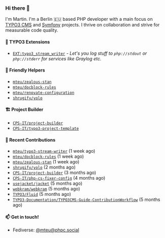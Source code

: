 ### Hi there 👋

I'm Martin. I'm a Berlin 🇪🇺 based PHP developer with a main focus on [TYPO3 CMS](https://typo3.org/) and [Symfony](https://symfony.com/) projects. I thrive on
collaboration and strive for measurable code quality.

#### 🧡 TYPO3 Extensions
- [`EXT:typo3_stream_writer`](https://github.com/mteu/typo3-stream-writer) - _Let's you log stuff to `php://stdout` or `php://stderr` for services like Graylog etc._

#### 🚜 Friendly Helpers

- [`mteu/zealous-stan`](https://github.com/mteu/zealous-stan)
- [`mteu/docblock-rules`](https://github.com/mteu/docblock-rules)
- [`mteu/renovate-configuration`](https://github.com/mteu/renovate-configuration)
- [`shrugify/yolo`](https://github.com/shrugify/yolo)

#### 🏗️ Project Builder

- [`CPS-IT/project-builder`](https://github.com/CPS-IT/project-builder)
- [`CPS-IT/typo3-project-template`](https://github.com/CPS-IT/typo3-project-template)

#### 👷 Recent Contributions


- [`mteu/typo3-stream-writer`](https://github.com/mteu/typo3-stream-writer) (1 week ago)
- [`mteu/docblock-rules`](https://github.com/mteu/docblock-rules) (1 week ago)
- [`mteu/zealous-stan`](https://github.com/mteu/zealous-stan) (1 week ago)
- [`shrugify/yolo`](https://github.com/shrugify/yolo) (2 months ago)
- [`CPS-IT/project-builder`](https://github.com/CPS-IT/project-builder) (3 months ago)
- [`CPS-IT/php-cs-fixer-config`](https://github.com/CPS-IT/php-cs-fixer-config) (4 months ago)
- [`usejacket/jacket`](https://github.com/usejacket/jacket) (5 months ago)
- [`webkram/webkram`](https://github.com/webkram/webkram) (5 months ago)
- [`TYPO3/Fluid`](https://github.com/TYPO3/Fluid) (5 months ago)
- [`TYPO3-Documentation/TYPO3CMS-Guide-ContributionWorkflow`](https://github.com/TYPO3-Documentation/TYPO3CMS-Guide-ContributionWorkflow) (5 months ago)

#### 📫 Get in touch!

- Fediverse: [@mteu@phpc.social](https://phpc.social/@mteu)
